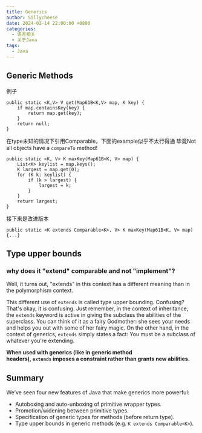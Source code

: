 ```yaml
---
title: Generics
author: Sillycheese
date: 2024-02-14 22:00:00 +0800
categories:
  - 语言相关
  - 关于Java
tags:
  - Java
---
```

##  Generic Methods

例子
```
public static <K,V> V get(Map61B<K,V> map, K key) {
    if map.containsKey(key) {
        return map.get(key);
    }
    return null;
}
```
在type未知的情况下引用Comparable，下面的example似乎不太行得通
毕竟Not all objects have a `compareTo` method!
```
public static <K, V> K maxKey(Map61B<K, V> map) {
    List<K> keylist = map.keys();
    K largest = map.get(0);
    for (K k: keylist) {
        if (k > largest) {
            largest = k;
        }
    }
    return largest;
}
```
接下来是改进版本
```
public static <K extends Comparable<K>, V> K maxKey(Map61B<K, V> map) {...}
```
## Type upper bounds

### why does it "extend" comparable and not "implement"?

Well, it turns out, "extends" in this context has a different meaning than in the polymorphism context.

This different use of `extends` is called type upper bounding. Confusing? That's okay, it _is_ confusing. Just remember, in the context of inheritance, the `extends` keyword is active in giving the subclass the abilities of the superclass. You can think of it as a fairy Godmother: she sees your needs and helps you out with some of her fairy magic. On the other hand, in the context of generics, `extends` simply states a fact: You must be a subclass of whatever you're extending.

**When used with generics (like in generic method headers), `extends` imposes a constraint rather than grants new abilities.**

## Summary

We’ve seen four new features of Java that make generics more powerful:

- Autoboxing and auto-unboxing of primitive wrapper types.
- Promotion/widening between primitive types.
- Specification of generic types for methods (before return type).
- Type upper bounds in generic methods (e.g. `K extends Comparable<K>`).
